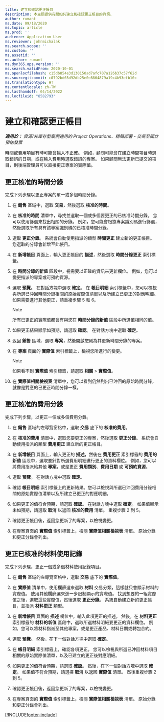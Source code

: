 ```yaml
---
title: 建立和確認更正帳目
description: 本主題提供有關如何建立和確認更正帳目的資訊。
author: rumant
ms.date: 09/18/2020
ms.topic: article
ms.prod: ''
audience: Application User
ms.reviewer: johnmichalak
ms.search.scope: ''
ms.custom: ''
ms.assetid: ''
ms.author: rumant
ms.dyn365.ops.version: ''
ms.search.validFrom: 2020-10-01
ms.openlocfilehash: c15db854e3d130150ad7afc707a126b37c57f62d
ms.sourcegitcommit: c0792bd65d92db25e0e8864879a19c4b93efb10c
ms.translationtype: HT
ms.contentlocale: zh-TW
ms.lasthandoff: 04/14/2022
ms.locfileid: "8582793"
---
```

# <a name="create-and-confirm-correction-journals"></a>建立和確認更正帳目

_**適用於：** 資源/非庫存型案例適用的 Project Operations、精簡部署 - 交易至開立預估發票_

時間或費用項目有時可能會輸入不正確。 例如，顧問可能會在建立時間項目時選取錯誤的日期，或在輸入費用時選取錯誤的專案。 如果顧問無法更新已提交的項目，則後端管理員可以直接更正專案的實際值。

## <a name="correct-approved-time-entries"></a>更正核准的時間分錄     

完成下列步驟以更正專案的單一或多個時間分錄。

1. 在 **銷售** 區域中，選取 **交易**，然後選取 **核准的時間**。 

2. 在 **核准的時間** 清單中，尋找並選取一個或多個要更正的已核准時間分錄。 您可以使用篩選來找出相關的分錄。 例如，您可能會根據專案識別碼進行篩選，然後選取所有具有該專案識別碼的已核准時間分錄。

3. 選取 **更正分錄**。 系統會自動使用指派的類型 **時間更正** 建立新的更正帳目。 您選取的分錄會新增至此帳目。 

4. 在 **新增帳目** 頁面上，輸入更正帳目的 **描述**，然後選取 **時間分錄更正** 索引標籤。  

5. 在 **時間分錄的新值** 區段中，視需要以正確的資訊來更新欄位。 例如，您可以變更指派的專案或可預約資源。

6. 選取 **預覽**。 在對話方塊中選取 **確定**。 在 **帳目明細** 索引標籤中，您可以檢視與所選已沖回時間分錄相關的原始實際值清單以及所建立已更正的對應明細。 如果需要進行其他更正，請重複步驟 5 和 6。 

    > [!NOTE]
    > 所有已更正的實際值都會有與您在 **時間分錄的新值** 區段中所選值相同的值。

7. 如果更正結果顯示如預期，請選取 **確認**。 在對話方塊中選取 **確定**。

8. 返回 **銷售** 區域、選取 **專案**，然後開啟您剛為其更新時間分錄的專案。 

9. 在 **專案** 頁面的 **實際值** 索引標籤上，檢視您所進行的變更。 

    > [!NOTE]
    > 如果看不到 **實際值** 索引標籤，請選取 **相關** > **實際值**。  

10. 在 **實際值相關檢視表** 清單中，您可以看到仍然列出已沖回的原始時間分錄，就像是對應的已更正時間分錄一樣。 

 
## <a name="correct-approved-expense-entries"></a>更正核准的費用分錄

完成下列步驟，以更正一個或多個費用分錄。 

1. 在 **銷售** 區域的左導覽窗格中，選取 **交易** 底下的 **核准的費用**。

2. 在 **核准的費用** 清單中，選取您要更正的專案，然後選取 **更正分錄**。 系統會自動使用指派的類型 **費用更正** 建立新的更正帳目。 

3. 在 **新增帳目** 頁面上，輸入更正的 **描述**，然後在 **費用更正** 索引標籤的 **費用的新值** 區段中，選取要針對所選費用明細進行更正的資料欄位。 例如，您可以將費用指派給其他 **專案**，或是更正 **費用類別**、**費用日期** 或 **可預約資源**。

4. 選取 **預覽**。 在對話方塊中選取 **確定**。 

5. 確認 **帳目明細** 索引標籤上的更新結果。您可以檢視與所選已沖回費用分錄相關的原始實際值清單以及所建立已更正的對應明細。

6. 如果更正的值符合預期，請選取 **確認**。 在對話方塊中選取 **確定**。 如果值顯示未如預期，請選取 **取消** 以返回 **核准的費用** 清單。 重複步驟 2 到 5。 

7. 確認更正帳目後，返回您更新了的專案，以檢視變更。

8. 在專案頁面的 **實際值** 索引標籤上，檢閱 **實際值相關檢視表** 清單。 原始分錄和更正分錄會列出。


## <a name="correct-approved-material-usage-logs"></a>更正已核准的材料使用記錄

完成下列步驟，更正一個或多個材料使用記錄項目。

1. 在 **銷售** 區域的左導覽窗格中，選取 **交易** 底下的 **實際值**。

2. 在 **實際值** 清單中，使用欄篩選來選取 **材料** 交易分類，這樣就只會顯示材料的實際值。 使用其他欄篩選來進一步限制顯示的實際值。 找到想要的一組實際值之後，選取這些實際值，然後選取 **更正分錄**。 系統自動建立新的更正帳目，並指派 **材料更正** 類型。

3. 在 **新增帳目** 頁面的 **描述** 欄位中，輸入此項更正的描述。 然後，在 **材料更正** 索引標籤的 **材料的新值** 區段中，選取所選材料明細要更正的資料欄位。 例如，您可以將材料指派至其他專案，或是更正產品、材料日期或轉包合約。

4. 選取 **預覽**。 然後，在下一個對話方塊中選取 **確定**。

5. 在 **帳目明細** 索引標籤上，確認各項更正。 您可以檢視與所選已沖回材料項目相關的原始實際值清單，以及已建立的更正後對應明細。

6. 如果更正的值符合預期，請選取 **確認**。 然後，在下一個對話方塊中選取 **確定**。 如果值不符合預期，請選擇 **取消** 以返回 **實際值** 清單。 然後重複步驟 2 到 5。

7. 確認更正帳目後，返回您更新了的專案，以檢視變更。

8. 在專案頁面的 **實際值** 索引標籤上，檢閱 **實際值相關檢視表** 清單。 原始分錄和更正分錄會列出。


[!INCLUDE[footer-include](../includes/footer-banner.md)]
